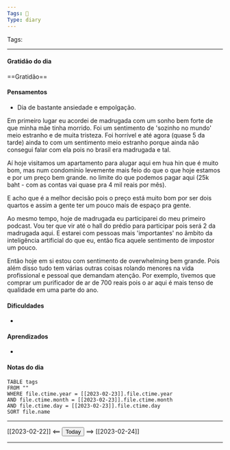 ```yaml
---
Tags: 📝
Type: diary
---
```


Tags:  

---

#### Gratidão do dia
==Gratidão==

#### Pensamentos
- Dia de bastante ansiedade e empolgação.

Em primeiro lugar eu acordei de madrugada com um sonho bem forte de que minha mãe tinha morrido. Foi um sentimento de 'sozinho no mundo' meio estranho e de muita tristeza. Foi horrível e até agora (quase 5 da tarde) ainda to com um sentimento meio estranho porque ainda não consegui falar com ela pois no brasil era madrugada e tal.

Aí hoje visitamos um apartamento para alugar aqui em hua hin que é muito bom, mas num condomínio levemente mais feio do que o que hoje estamos e por um preço bem grande. no limite do que podemos pagar aqui (25k baht - com as contas vai quase pra 4 mil reais por mês).

E acho que é a melhor decisão pois o preço está muito bom por ser dois quartos e assim a gente ter um pouco mais de espaço pra gente.

Ao mesmo tempo, hoje de madrugada eu participarei do meu primeiro podcast. Vou ter que vir até o hall do prédio para participar pois será 2 da madrugada aqui. E estarei com pessoas mais 'importantes' no âmbito da inteligência artificial do que eu, então fica aquele sentimento de impostor um pouco.

Então hoje em si estou com sentimento de overwhelming bem grande. Pois além disso tudo tem várias outras coisas rolando menores na vida profissional e pessoal que demandam atenção. Por exemplo, tivemos que comprar um purificador de ar de 700 reais pois o ar aqui é mais tenso de qualidade em uma parte do ano.



#### Dificuldades
- 

#### Aprendizados
- 

#### Notas do dia
```dataview
TABLE tags
FROM ""
WHERE file.ctime.year = [[2023-02-23]].file.ctime.year
AND file.ctime.month = [[2023-02-23]].file.ctime.month
AND file.ctime.day = [[2023-02-23]].file.ctime.day
SORT file.name
```

---

[[2023-02-22]] <== <button class="date_button_today">Today</button> ==> [[2023-02-24]]

---



